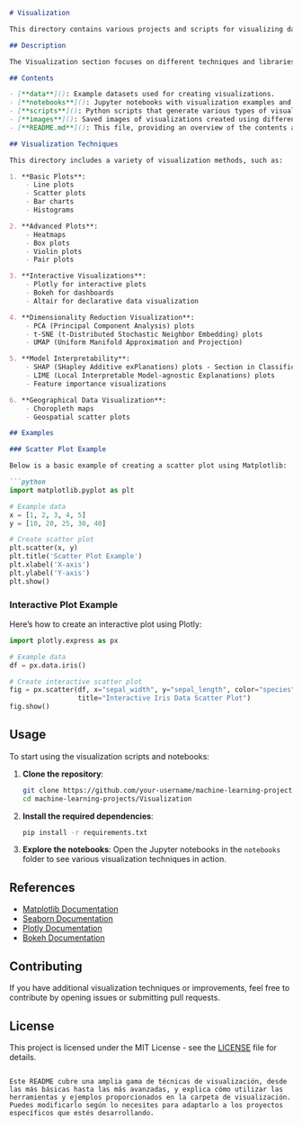 ```markdown
# Visualization

This directory contains various projects and scripts for visualizing data and model results in machine learning. Effective data visualization is crucial for understanding data distributions, identifying patterns, and communicating insights.

## Description

The Visualization section focuses on different techniques and libraries used to create a wide range of charts and graphs, including static, interactive, and animated visualizations.

## Contents

- [**data**](): Example datasets used for creating visualizations.
- [**notebooks**](): Jupyter notebooks with visualization examples and tutorials.
- [**scripts**](): Python scripts that generate various types of visualizations.
- [**images**](): Saved images of visualizations created using different techniques.
- [**README.md**](): This file, providing an overview of the contents and structure.

## Visualization Techniques

This directory includes a variety of visualization methods, such as:

1. **Basic Plots**:
    - Line plots
    - Scatter plots
    - Bar charts
    - Histograms

2. **Advanced Plots**:
    - Heatmaps
    - Box plots
    - Violin plots
    - Pair plots

3. **Interactive Visualizations**:
    - Plotly for interactive plots
    - Bokeh for dashboards
    - Altair for declarative data visualization

4. **Dimensionality Reduction Visualization**:
    - PCA (Principal Component Analysis) plots
    - t-SNE (t-Distributed Stochastic Neighbor Embedding) plots
    - UMAP (Uniform Manifold Approximation and Projection)

5. **Model Interpretability**:
    - SHAP (SHapley Additive exPlanations) plots - Section in Classification
    - LIME (Local Interpretable Model-agnostic Explanations) plots
    - Feature importance visualizations

6. **Geographical Data Visualization**:
    - Choropleth maps
    - Geospatial scatter plots

## Examples

### Scatter Plot Example

Below is a basic example of creating a scatter plot using Matplotlib:

```python
import matplotlib.pyplot as plt

# Example data
x = [1, 2, 3, 4, 5]
y = [10, 20, 25, 30, 40]

# Create scatter plot
plt.scatter(x, y)
plt.title('Scatter Plot Example')
plt.xlabel('X-axis')
plt.ylabel('Y-axis')
plt.show()
```

### Interactive Plot Example

Here’s how to create an interactive plot using Plotly:

```python
import plotly.express as px

# Example data
df = px.data.iris()

# Create interactive scatter plot
fig = px.scatter(df, x="sepal_width", y="sepal_length", color="species",
                 title="Interactive Iris Data Scatter Plot")
fig.show()
```

## Usage

To start using the visualization scripts and notebooks:

1. **Clone the repository**:
    ```bash
    git clone https://github.com/your-username/machine-learning-projects.git
    cd machine-learning-projects/Visualization
    ```

2. **Install the required dependencies**:
    ```bash
    pip install -r requirements.txt
    ```

3. **Explore the notebooks**:
    Open the Jupyter notebooks in the `notebooks` folder to see various visualization techniques in action.

## References

- [Matplotlib Documentation](https://matplotlib.org/stable/contents.html)
- [Seaborn Documentation](https://seaborn.pydata.org/)
- [Plotly Documentation](https://plotly.com/python/)
- [Bokeh Documentation](https://docs.bokeh.org/en/latest/)

## Contributing

If you have additional visualization techniques or improvements, feel free to contribute by opening issues or submitting pull requests.

## License

This project is licensed under the MIT License - see the [LICENSE](../LICENSE) file for details.
```

Este README cubre una amplia gama de técnicas de visualización, desde las más básicas hasta las más avanzadas, y explica cómo utilizar las herramientas y ejemplos proporcionados en la carpeta de visualización. Puedes modificarlo según lo necesites para adaptarlo a los proyectos específicos que estés desarrollando.